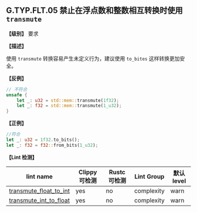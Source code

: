## G.TYP.FLT.05 禁止在浮点数和整数相互转换时使用 `transmute`

**【级别】** 要求

**【描述】**

使用 `transmute` 转换容易产生未定义行为，建议使用 `to_bites` 这样转换更加安全。

**【反例】**

```rust
// 不符合
unsafe {
    let _: u32 = std::mem::transmute(1f32);
    let _: f32 = std::mem::transmute(1_u32);
}
```

**【正例】**

```rust
//符合
let _: u32 = 1f32.to_bits();
let _: f32 = f32::from_bits(1_u32);
```

**【Lint 检测】**

| lint name                                                                                        | Clippy 可检测 | Rustc 可检测 | Lint Group | 默认level |
| ------------------------------------------------------------------------------------------------ | ------------- | ------------ | ---------- | --------- |
| [transmute_float_to_int](https://rust-lang.github.io/rust-clippy/master/#transmute_float_to_int) | yes           | no           | complexity | warn      |
| [transmute_int_to_float](https://rust-lang.github.io/rust-clippy/master/#transmute_int_to_float) | yes           | no           | complexity | warn      |

